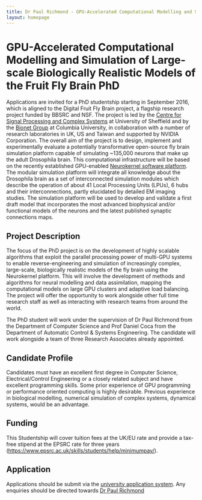 ```yaml
---
title: Dr Paul Richmond - GPU-Accelerated Computational Modelling and Simulation of Large-scale Biologically Realistic Models of the Fruit Fly Brain 
layout: homepage
---
```


# GPU-Accelerated Computational Modelling and Simulation of Large-scale Biologically Realistic Models of the Fruit Fly Brain PhD 

Applications are invited for a PhD studentship starting in September 2016, which is aligned to the Digital Fruit Fly Brain project, a flagship research project funded by BBSRC and NSF. The project is led by the [Centre for Signal Processing and Complex Systems](www.sheffield.ac.uk/acse/spcs) at University of Sheffield and by the [Bionet Group](http://www.bionet.ee.columbia.edu) at Columbia University, in collaboration with a number of research laboratories in UK, US and Taiwan and supported by NVIDIA Corporation. The overall aim of the project is to design, implement and experimentally evaluate a potentially transformative open-source fly brain simulation platform capable of simulating ~135,000 neurons that make up the adult Drosophila brain. This computational infrastructure will be based on the recently established GPU-enabled [Neurokernel software platform](https://neurokernel.github.io/). The modular simulation platform will integrate all knowledge about the Drosophila brain as a set of interconnected simulation modules which describe the operation of about 41 Local Processing Units (LPUs), 6 hubs and their interconnections, partly elucidated by detailed EM imaging studies. The simulation platform will be used to develop and validate a first draft model that incorporates the most advanced biophysical and/or functional models of the neurons and the latest published synaptic connections maps.

## Project Description

The focus of the PhD project is on the development of highly scalable algorithms that exploit the parallel processing power of multi-GPU systems to enable reverse-engineering and simulation of increasingly complex, large-scale, biologically realistic models of the fly brain using the Neurokernel platform.  This will involve the development of methods and algorithms for neural modelling and data assimilation, mapping the computational models on large GPU clusters and adaptive load balancing. The project will offer the opportunity to work alongside other full time research staff as well as interacting with research teams from around the world.

The PhD student will work under the supervision of Dr Paul Richmond from the Department of Computer Science and Prof Daniel Coca from the Department of Automatic Control & Systems Engineering. The candidate will work alongside a team of three Research Associates already appointed.

## Candidate Profile

Candidates must have an excellent first degree in Computer Science, Electrical/Control Engineering or a closely related subject and have excellent programming skills. Some prior experience of GPU programming or performance oriented computing is highly desirable. Previous experience in biological modelling, numerical simulation of complex systems, dynamical systems, would be an advantage.


## Funding 

This Studentship will cover tuition fees at the UK/EU rate and provide a tax-free stipend at the EPSRC rate for three years (https://www.epsrc.ac.uk/skills/students/help/minimumpay/). 

## Application 

Applications should be submit via the [university application system](http://www.sheffield.ac.uk/postgraduate/research/apply/applying). Any enquiries should be directed towards [Dr Paul Richmond](../../../contact)
